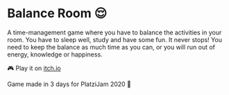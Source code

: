 # Balance Room :relieved:

A time-management game where you have to balance the activities in your room. You have to sleep well, study and have some fun. It never stops! You need to keep the balance as much time as you can, or you will run out of energy, knowledge or happiness.

:video_game: Play it on [itch.io](https://elianalopezv.itch.io/balance-room)

Game made in 3 days for PlatziJam 2020 :green_heart:
